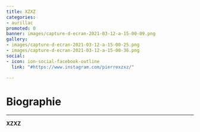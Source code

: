 ```yaml
---
title: XZXZ
categories:
- aurillac
promoted: 0
banner: images/capture-d-ecran-2021-03-12-a-15-00-09.png
gallery:
- images/capture-d-ecran-2021-03-12-a-15-00-25.png
- images/capture-d-ecran-2021-03-12-a-15-00-36.png
social:
- icon: ion-social-facebook-outline
  link: "#https://www.instagram.com/pierrexzxz/"

---
```

# Biographie
---

**XZXZ**